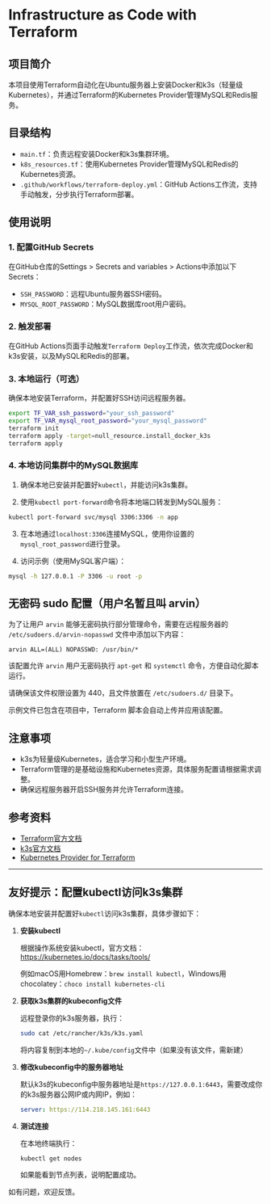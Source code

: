 # Infrastructure as Code with Terraform

## 项目简介

本项目使用Terraform自动化在Ubuntu服务器上安装Docker和k3s（轻量级Kubernetes），并通过Terraform的Kubernetes Provider管理MySQL和Redis服务。

## 目录结构

- `main.tf`：负责远程安装Docker和k3s集群环境。
- `k8s_resources.tf`：使用Kubernetes Provider管理MySQL和Redis的Kubernetes资源。
- `.github/workflows/terraform-deploy.yml`：GitHub Actions工作流，支持手动触发，分步执行Terraform部署。

## 使用说明

### 1. 配置GitHub Secrets

在GitHub仓库的Settings > Secrets and variables > Actions中添加以下Secrets：

- `SSH_PASSWORD`：远程Ubuntu服务器SSH密码。
- `MYSQL_ROOT_PASSWORD`：MySQL数据库root用户密码。

### 2. 触发部署

在GitHub Actions页面手动触发`Terraform Deploy`工作流，依次完成Docker和k3s安装，以及MySQL和Redis的部署。

### 3. 本地运行（可选）

确保本地安装Terraform，并配置好SSH访问远程服务器。

```bash
export TF_VAR_ssh_password="your_ssh_password"
export TF_VAR_mysql_root_password="your_mysql_password"
terraform init
terraform apply -target=null_resource.install_docker_k3s
terraform apply
```

### 4. 本地访问集群中的MySQL数据库

1. 确保本地已安装并配置好`kubectl`，并能访问k3s集群。

2. 使用`kubectl port-forward`命令将本地端口转发到MySQL服务：

```bash
kubectl port-forward svc/mysql 3306:3306 -n app
```

3. 在本地通过`localhost:3306`连接MySQL，使用你设置的`mysql_root_password`进行登录。

4. 访问示例（使用MySQL客户端）：

```bash
mysql -h 127.0.0.1 -P 3306 -u root -p
```

## 无密码 sudo 配置（用户名暂且叫 arvin）

为了让用户 `arvin` 能够无密码执行部分管理命令，需要在远程服务器的 `/etc/sudoers.d/arvin-nopasswd` 文件中添加以下内容：

```
arvin ALL=(ALL) NOPASSWD: /usr/bin/*
```

该配置允许 `arvin` 用户无密码执行 `apt-get` 和 `systemctl` 命令，方便自动化脚本运行。

请确保该文件权限设置为 440，且文件放置在 `/etc/sudoers.d/` 目录下。

示例文件已包含在项目中，Terraform 脚本会自动上传并应用该配置。

## 注意事项

- k3s为轻量级Kubernetes，适合学习和小型生产环境。
- Terraform管理的是基础设施和Kubernetes资源，具体服务配置请根据需求调整。
- 确保远程服务器开启SSH服务并允许Terraform连接。

## 参考资料

- [Terraform官方文档](https://www.terraform.io/docs)
- [k3s官方文档](https://k3s.io/)
- [Kubernetes Provider for Terraform](https://registry.terraform.io/providers/hashicorp/kubernetes/latest)

---

## 友好提示：配置kubectl访问k3s集群

确保本地安装并配置好`kubectl`访问k3s集群，具体步骤如下：

1. **安装kubectl**

   根据操作系统安装kubectl，官方文档：https://kubernetes.io/docs/tasks/tools/

   例如macOS用Homebrew：`brew install kubectl`，Windows用chocolatey：`choco install kubernetes-cli`

2. **获取k3s集群的kubeconfig文件**

   远程登录你的k3s服务器，执行：

   ```bash
   sudo cat /etc/rancher/k3s/k3s.yaml
   ```

   将内容复制到本地的`~/.kube/config`文件中（如果没有该文件，需新建）

3. **修改kubeconfig中的服务器地址**

   默认k3s的kubeconfig中服务器地址是`https://127.0.0.1:6443`，需要改成你的k3s服务器公网IP或内网IP，例如：

   ```yaml
   server: https://114.218.145.161:6443
   ```

4. **测试连接**

   在本地终端执行：

   ```bash
   kubectl get nodes
   ```

   如果能看到节点列表，说明配置成功。

如有问题，欢迎反馈。
